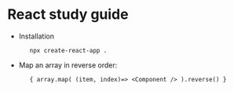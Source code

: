 # React study guide

- Installation

         npx create-react-app .
 
- Map an array in reverse order:

         { array.map( (item, index)=> <Component /> ).reverse() } 
 
   
